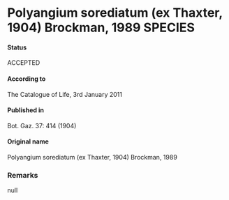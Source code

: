 # Polyangium sorediatum (ex Thaxter, 1904) Brockman, 1989 SPECIES

#### Status
ACCEPTED

#### According to
The Catalogue of Life, 3rd January 2011

#### Published in
Bot. Gaz. 37: 414 (1904)

#### Original name
Polyangium sorediatum (ex Thaxter, 1904) Brockman, 1989

### Remarks
null